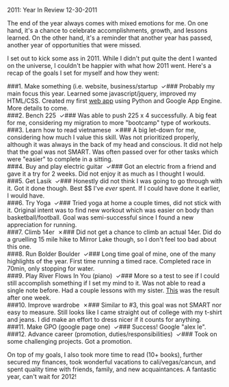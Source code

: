 2011: Year In Review
12-30-2011    

The end of the year always comes with mixed emotions for me. On one hand, it's a chance to celebrate accomplishments, growth, and lessons learned. On the other hand, it's a reminder that another year has passed, another year of opportunities that were missed.

I set out to kick some ass in 2011. While I didn't put quite the dent I wanted on the universe, I couldn't be happier with what how 2011 went. Here's a recap of the goals I set for myself and how they went:

###1. Make something (i.e. website, business/startup &nbsp;&#x2713;###
Probably my main focus this year. Learned some javascript/jquery, improved my HTML/CSS. Created my first <a href="http://wwww.feedblast.me/">web app</a> using Python and Google App Engine. More details to come.<br />
###2. Bench 225 &nbsp;&#x2713;###
Was able to push 225 x 4 successfully. A big feat for me, considering my migration to more "bootcamp" type of workouts.<br />
###3. Learn how to read vietnamese &nbsp;&#x2717;###
A big let-down for me, considering how much I value this skill. Was not prioritized properly, although it was always in the back of my head and conscious. It did not help that the goal was not SMART. Was often passed over for other tasks which were "easier" to complete in a sitting.<br />
###4. Buy and play electric guitar &nbsp;&#x2713;###
Got an electric from a friend and gave it a try for 2 weeks. Did not enjoy it as much as I thought I would.<br />
###5. Get Lasik &nbsp;&#x2713;###
Honestly did not think I was going to go through with it. Got it done though. Best $$ I've <i>ever</i> spent. If I could have done it earlier, I would have.<br />
###6. Try Yoga &nbsp;&#x2713;###
Tried yoga at home a couple times, did not stick with it. Original intent was to find new workout which was easier on body than basketball/football. Goal was semi-successful since I found a new appreciation for running.<br />
###7. Climb 14er &nbsp;&#x2717;###
Did not get a chance to climb an actual 14er. Did do a gruelling 15 mile hike to Mirror Lake though, so I don't feel too bad about this one.<br />
###8. Run Bolder Boulder &nbsp;&#x2713;###
Long time goal of mine, one of the many highlights of the year. First time running a timed race. Completed race in 70min, only stopping for water.<br />
###9. Play River Flows In You (piano) &nbsp;&#x2713;###
More so a test to see if I could still accomplish something if I set my mind to it. Was not able to read a single note before. Had a couple lessons with my sister. <a href="http://www.youtube.com/watch?feature=player_embedded&v=WCnEPWS-5sE">This</a> was the result after one week.<br />
###10. Improve wardrobe &nbsp;&#x2717;###
Similar to #3, this goal was not SMART nor easy to measure. Still looks like I came straight out of college with my t-shirt and jeans. I did make an effort to dress nicer if it counts for anything.<br />
###11. Make GPO (google page one) &nbsp;&#x2713;###
Success! Google "alex le".<br />
###12. Advance career (promotion, duties/responsibilities) &nbsp;&#x2713;###
Took on some challenging projects. Got a promotion.<br />


On top of my goals, I also took more time to read (10+ books), further secured my finances, took wonderful vacations to cali/vegas/cancun, and spent quality time with friends, family, and new acquaintances. A fantastic year, can't wait for 2012!
